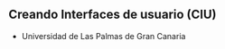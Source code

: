 ## Creando Interfaces de usuario (CIU)
- Universidad de Las Palmas de Gran Canaria


<!--- OJO s://github.com/processing/p5.js-editor/blob/master/README.md p5js editos deprecated use Atom>

- [Práctica 1](P1/README.md)
- ...



[Material de la asignatura 20/21](https://github.com/otsedom/CIU)
